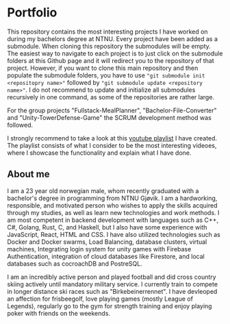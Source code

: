 # Portfolio
This repository contains the most interesting projects I have worked on during my bachelors degree at NTNU. Every project have been added as a submodule. When cloning this repository the submodules will be empty. The easiest way to navigate to each project is to just click on the submodule folders at this Github page and it will redirect you to the repository of that project. However, if you want to clone this main repository and then populate the submodule folders, you have to use ```"git submodule init <repositopry name>"``` followed by ```"git submodule update <repository name>"```. I do not recommend to update and initialize all submodules recursively in one command, as some of the repositories are rather large. 

For the group projects "Fullstack-MealPlanner", "Bachelor-File-Converter" and "Unity-TowerDefense-Game" the SCRUM development method was followed.

I strongly recommend to take a look at this [youtube playlist](https://www.youtube.com/watch?v=M45z67W8nCo&list=PLnXHO5cShpYiyO35P6kDQ4TUgZFfu_Rmf&index=2&ab_channel=AleksanderSolhaug) I have created. The playlist consists of what I consider to be the most interesting videoes, where I showcase the functionality and explain what I have done.  

## About me 
I am a 23 year old norwegian male, whom recently graduated with a bachelor's degree in programming from NTNU Gjøvik. I am a hardworking, responsible, and motivated person who wishes to apply the skills acquired through my studies, as well as learn new technologies and work methods. I am most competent in backend development with languages such as C++, C#, Golang, Rust, C, and Haskell, but I also have some experience with JavaScript, React, HTML and CSS. I have also utilized technologies such as Docker and Docker swarms, Load Balancing, database clusters, virtual machines, Integrating login system for unity games with Firebase Authentication, integration of cloud databases like Firestore, and local databases such as cocroachDB and PostreSQL.

I am an incredibly active person and played football and did cross country skiing actively until mandatory military service. I currently train to compete in longer distance ski races such as "Birkebeinerrennet". I have devleoped an affection for frisbeegolf, love playing games (mostly League of Legends), regularly go to the gym for strength training and enjoy playing poker with friends on the weekends. 
